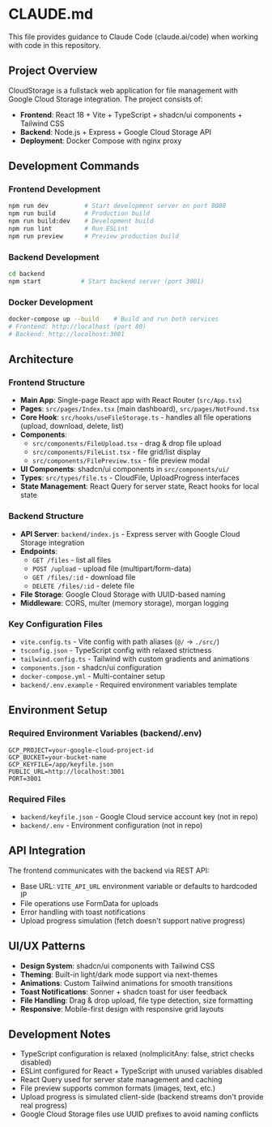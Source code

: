 # CLAUDE.md

This file provides guidance to Claude Code (claude.ai/code) when working with code in this repository.

## Project Overview

CloudStorage is a fullstack web application for file management with Google Cloud Storage integration. The project consists of:
- **Frontend**: React 18 + Vite + TypeScript + shadcn/ui components + Tailwind CSS
- **Backend**: Node.js + Express + Google Cloud Storage API
- **Deployment**: Docker Compose with nginx proxy

## Development Commands

### Frontend Development
```bash
npm run dev          # Start development server on port 8080
npm run build        # Production build
npm run build:dev    # Development build
npm run lint         # Run ESLint
npm run preview      # Preview production build
```

### Backend Development
```bash
cd backend
npm start           # Start backend server (port 3001)
```

### Docker Development
```bash
docker-compose up --build    # Build and run both services
# Frontend: http://localhost (port 80)
# Backend: http://localhost:3001
```

## Architecture

### Frontend Structure
- **Main App**: Single-page React app with React Router (`src/App.tsx`)
- **Pages**: `src/pages/Index.tsx` (main dashboard), `src/pages/NotFound.tsx`
- **Core Hook**: `src/hooks/useFileStorage.ts` - handles all file operations (upload, download, delete, list)
- **Components**: 
  - `src/components/FileUpload.tsx` - drag & drop file upload
  - `src/components/FileList.tsx` - file grid/list display
  - `src/components/FilePreview.tsx` - file preview modal
- **UI Components**: shadcn/ui components in `src/components/ui/`
- **Types**: `src/types/file.ts` - CloudFile, UploadProgress interfaces
- **State Management**: React Query for server state, React hooks for local state

### Backend Structure
- **API Server**: `backend/index.js` - Express server with Google Cloud Storage integration
- **Endpoints**: 
  - `GET /files` - list all files
  - `POST /upload` - upload file (multipart/form-data)
  - `GET /files/:id` - download file
  - `DELETE /files/:id` - delete file
- **File Storage**: Google Cloud Storage with UUID-based naming
- **Middleware**: CORS, multer (memory storage), morgan logging

### Key Configuration Files
- `vite.config.ts` - Vite config with path aliases (`@/` → `./src/`)
- `tsconfig.json` - TypeScript config with relaxed strictness
- `tailwind.config.ts` - Tailwind with custom gradients and animations
- `components.json` - shadcn/ui configuration
- `docker-compose.yml` - Multi-container setup
- `backend/.env.example` - Required environment variables template

## Environment Setup

### Required Environment Variables (backend/.env)
```
GCP_PROJECT=your-google-cloud-project-id
GCP_BUCKET=your-bucket-name
GCP_KEYFILE=/app/keyfile.json
PUBLIC_URL=http://localhost:3001
PORT=3001
```

### Required Files
- `backend/keyfile.json` - Google Cloud service account key (not in repo)
- `backend/.env` - Environment configuration (not in repo)

## API Integration

The frontend communicates with the backend via REST API:
- Base URL: `VITE_API_URL` environment variable or defaults to hardcoded IP
- File operations use FormData for uploads
- Error handling with toast notifications
- Upload progress simulation (fetch doesn't support native progress)

## UI/UX Patterns

- **Design System**: shadcn/ui components with Tailwind CSS
- **Theming**: Built-in light/dark mode support via next-themes
- **Animations**: Custom Tailwind animations for smooth transitions  
- **Toast Notifications**: Sonner + shadcn toast for user feedback
- **File Handling**: Drag & drop upload, file type detection, size formatting
- **Responsive**: Mobile-first design with responsive grid layouts

## Development Notes

- TypeScript configuration is relaxed (noImplicitAny: false, strict checks disabled)
- ESLint configured for React + TypeScript with unused variables disabled
- React Query used for server state management and caching
- File preview supports common formats (images, text, etc.)
- Upload progress is simulated client-side (backend streams don't provide real progress)
- Google Cloud Storage files use UUID prefixes to avoid naming conflicts